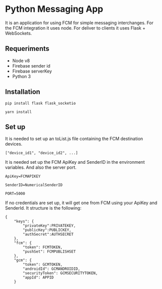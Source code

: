 # Python Messaging App

It is an application for using FCM for simple messaging interchanges. For the FCM integration it uses node. For deliver to clients it uses Flask + WebSockets.

## Requeriments
* Node v8
* Firebase sender id
* Firebase serverKey
* Python 3

## Installation
`pip install flask flask_socketio`

`yarn install`

## Set up

It is needed to set up an toList.js file containing the FCM destination devices.

```["device_id1", "device_id2", ...]```

It is needed set up the FCM ApiKey and SenderID in the environment variables. And also the server port.

```
ApiKey=FCMAPIKEY
```

```
SenderID=NumericalSenderID
```

```
PORT=5000
```

If no credentials are set up, it will get one from FCM using your ApiKey and SenderId. It structure is the following:

```
{
    "keys": {
        "privateKey":PRIVATEKEY,
        "publicKey":PUBLICKEY,
        "authSecret":AUTHSECRET
    },
    "fcm": {
        "token": FCMTOKEN,
        "pushSet": FCMPUBLISHSET
    },
    "gcm": {
        "token": GCMTOKEN,
        "androidId": GCMANDROIDID,
        "securityToken": GCMSECURITYTOKEN,
        "appId": APPID
    }
```